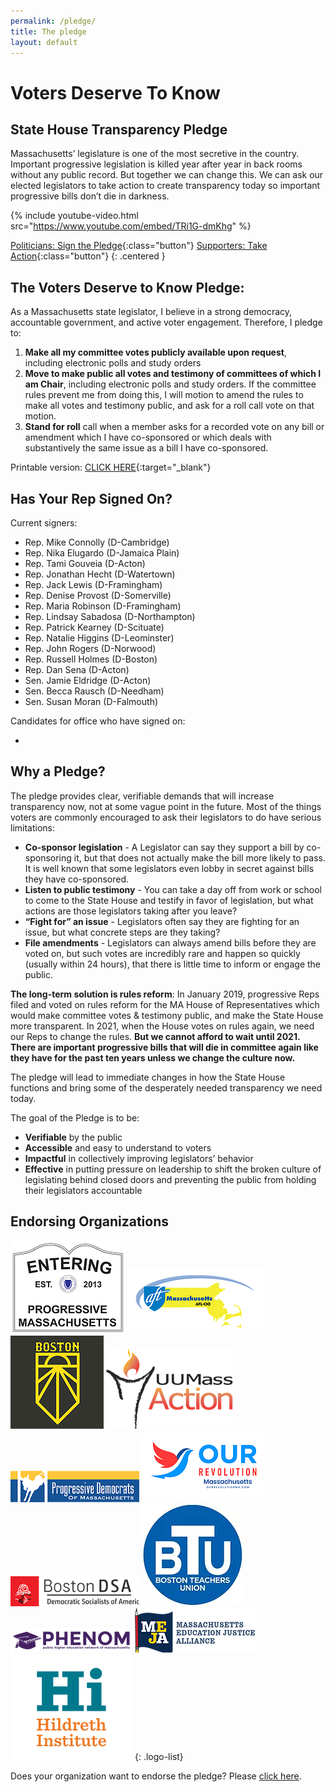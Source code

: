```yaml
---
permalink: /pledge/
title: The pledge
layout: default
---
```

# Voters Deserve To Know

## State House Transparency Pledge

Massachusetts’ legislature is one of the most secretive in the country.  Important progressive legislation is killed year after year in back rooms without any public record. But together we can change this.  We can ask our elected legislators to take action to create transparency today so important progressive bills don’t die in darkness.

{% include youtube-video.html src="https://www.youtube.com/embed/TRi1G-dmKhg" %}

[Politicians: Sign the Pledge](https://docs.google.com/forms/d/e/1FAIpQLSeM8Plqo4MUaGlb_kSfyYrt8E0u_c1Xda133m4xrMkJiBCRVg/viewform?usp=sf_link){:class="button"} [Supporters: Take Action](/pledge-supporter){:class="button"} {: .centered }

## The Voters Deserve to Know Pledge:

As a Massachusetts state legislator, I believe in a strong democracy, accountable government, and active voter engagement. Therefore, I pledge to:

1. **Make all my committee votes publicly available upon request**, including electronic polls and study orders
2. **Move to make public all votes and testimony of committees of which I am Chair**, including electronic polls and study orders. If the committee rules prevent me from doing this, I will motion to amend the rules to make all votes and testimony public, and ask for a roll call vote on that motion.
3. **Stand for roll** call when a member asks for a recorded vote on any bill or amendment which I have co-sponsored or which deals with substantively the same issue as a bill I have co-sponsored.

Printable version: [CLICK HERE](/assets/pledge.pdf){:target="_blank"}

## Has Your Rep Signed On?

Current signers:

* Rep. Mike Connolly (D-Cambridge)
* Rep. Nika Elugardo (D-Jamaica Plain)
* Rep. Tami Gouveia (D-Acton)
* Rep. Jonathan Hecht (D-Watertown)
* Rep. Jack Lewis (D-Framingham)
* Rep. Denise Provost (D-Somerville)
* Rep. Maria Robinson (D-Framingham)
* Rep. Lindsay Sabadosa (D-Northampton)
* Rep. Patrick Kearney (D-Scituate)
* Rep. Natalie Higgins (D-Leominster)
* Rep. John Rogers (D-Norwood)
* Rep. Russell Holmes (D-Boston)
* Rep. Dan Sena (D-Acton)
* Sen. Jamie Eldridge (D-Acton)
* Sen. Becca Rausch (D-Needham)
* Sen. Susan Moran (D-Falmouth)



Candidates for office who have signed on:

*



## Why a Pledge?

The pledge provides clear, verifiable demands that will increase transparency now, not at some vague point in the future. Most of the things voters are commonly encouraged to ask their legislators to do have serious limitations:

* **Co-sponsor legislation** - A Legislator can say they support a bill by co-sponsoring it, but that does not actually make the bill more likely to pass. It is well known that some legislators even lobby in secret against bills they have co-sponsored.
* **Listen to public testimony** - You can take a day off from work or school to come to the State House and testify in favor of legislation, but what actions are those legislators taking after you leave?
* **“Fight for” an issue** - Legislators often say they are fighting for an issue, but what concrete steps are they taking?
* **File amendments** - Legislators can always amend bills before they are voted on, but such votes are incredibly rare and happen so quickly (usually within 24 hours), that there is little time to inform or engage the public.

**The long-term solution is rules reform**: In January 2019, progressive Reps filed and voted on rules reform for the MA House of Representatives which would make committee votes & testimony public, and make the State House more transparent. In 2021, when the House votes on rules again, we need our Reps to change the rules. **But we cannot afford to wait until 2021. There are important progressive bills that will die in committee again like they have for the past ten years unless we change the culture now.**

The pledge will lead to immediate changes in how the State House functions and bring some of the desperately needed transparency we need today.

The goal of the Pledge is to be:

* **Verifiable** by the public
* **Accessible** and easy to understand to voters
* **Impactful** in collectively improving legislators’ behavior
* **Effective** in putting pressure on leadership to shift the broken culture of legislating behind closed doors and preventing the public from holding their legislators accountable

## Endorsing Organizations

![Progressive Massachusetts logo](/img/pledge-endorsements/prog-mass.png) ![AFT logo](/img/pledge-endorsements/AFT-MA.png) ![Sunrise Boston logo](/img/pledge-endorsements/Sunrise.png) ![UU MassAction logo](/img/pledge-endorsements/UUMassAction.png) ![Progressive Democrats of Massachusetts logo](/img/pledge-endorsements/PDM.png) ![Our Revolution Massachusetts logo](/img/pledge-endorsements/ORMA.png) ![Boston Democratic Socialists of America logo](/img/pledge-endorsements/DSA.png) ![Boston Teachers Union logo](/img/pledge-endorsements/BTU.png) ![Public higher education network of Massachusetts logo](/img/pledge-endorsements/PHENOM.png) ![Massachusetts education justice alliance logo](/img/pledge-endorsements/MEJA.png) ![Hildreth Institute logo](/img/pledge-endorsements/HI.png) {: .logo-list}

Does your organization want to endorse the pledge?  Please [click here](https://docs.google.com/forms/d/e/1FAIpQLSclngQNhXPAlUrZHgvy8oH8FPgCOsdrx0N8FIC3YSrCJ4OzBw/viewform?usp=sf_link).